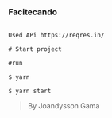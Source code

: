 
### Facitecando


```

Used APi https://reqres.in/

# Start project

#run

$ yarn

$ yarn start

```

> By Joandysson Gama
